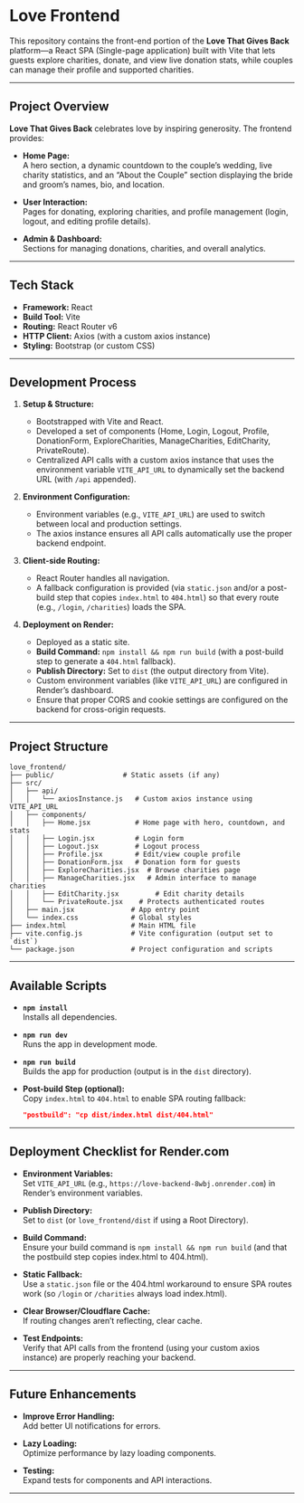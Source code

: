# Love Frontend

This repository contains the front-end portion of the **Love That Gives Back** platform—a React SPA (Single-page application) built with Vite that lets guests explore charities, donate, and view live donation stats, while couples can manage their profile and supported charities.

---

## Project Overview

**Love That Gives Back** celebrates love by inspiring generosity. The frontend provides:

- **Home Page:**  
  A hero section, a dynamic countdown to the couple’s wedding, live charity statistics, and an “About the Couple” section displaying the bride and groom’s names, bio, and location.

- **User Interaction:**  
  Pages for donating, exploring charities, and profile management (login, logout, and editing profile details).

- **Admin & Dashboard:**  
  Sections for managing donations, charities, and overall analytics.

---

## Tech Stack

- **Framework:** React
- **Build Tool:** Vite
- **Routing:** React Router v6
- **HTTP Client:** Axios (with a custom axios instance)
- **Styling:** Bootstrap (or custom CSS)

---

## Development Process

1. **Setup & Structure:**  
   - Bootstrapped with Vite and React.
   - Developed a set of components (Home, Login, Logout, Profile, DonationForm, ExploreCharities, ManageCharities, EditCharity, PrivateRoute).
   - Centralized API calls with a custom axios instance that uses the environment variable `VITE_API_URL` to dynamically set the backend URL (with `/api` appended).

2. **Environment Configuration:**  
   - Environment variables (e.g., `VITE_API_URL`) are used to switch between local and production settings.
   - The axios instance ensures all API calls automatically use the proper backend endpoint.

3. **Client-side Routing:**  
   - React Router handles all navigation.
   - A fallback configuration is provided (via `static.json` and/or a post-build step that copies `index.html` to `404.html`) so that every route (e.g., `/login`, `/charities`) loads the SPA.

4. **Deployment on Render:**  
   - Deployed as a static site.
   - **Build Command:** `npm install && npm run build` (with a post-build step to generate a `404.html` fallback).
   - **Publish Directory:** Set to `dist` (the output directory from Vite).
   - Custom environment variables (like `VITE_API_URL`) are configured in Render’s dashboard.
   - Ensure that proper CORS and cookie settings are configured on the backend for cross-origin requests.

---

## Project Structure

```
love_frontend/
├── public/                 # Static assets (if any)
├── src/
│   ├── api/
│   │   └── axiosInstance.js   # Custom axios instance using VITE_API_URL
│   ├── components/
│   │   ├── Home.jsx           # Home page with hero, countdown, and stats
│   │   ├── Login.jsx          # Login form
│   │   ├── Logout.jsx         # Logout process
│   │   ├── Profile.jsx        # Edit/view couple profile
│   │   ├── DonationForm.jsx   # Donation form for guests
│   │   ├── ExploreCharities.jsx  # Browse charities page
│   │   ├── ManageCharities.jsx   # Admin interface to manage charities
│   │   ├── EditCharity.jsx         # Edit charity details
│   │   └── PrivateRoute.jsx    # Protects authenticated routes
│   ├── main.jsx              # App entry point
│   └── index.css             # Global styles
├── index.html                # Main HTML file
├── vite.config.js            # Vite configuration (output set to `dist`)
└── package.json              # Project configuration and scripts
```

---

## Available Scripts

- **`npm install`**  
  Installs all dependencies.

- **`npm run dev`**  
  Runs the app in development mode.

- **`npm run build`**  
  Builds the app for production (output is in the `dist` directory).

- **Post-build Step (optional):**  
  Copy `index.html` to `404.html` to enable SPA routing fallback:
  ```json
  "postbuild": "cp dist/index.html dist/404.html"
  ```

---

## Deployment Checklist for Render.com

- **Environment Variables:**  
  Set `VITE_API_URL` (e.g., `https://love-backend-8wbj.onrender.com`) in Render’s environment variables.

- **Publish Directory:**  
  Set to `dist` (or `love_frontend/dist` if using a Root Directory).

- **Build Command:**  
  Ensure your build command is `npm install && npm run build` (and that the postbuild step copies index.html to 404.html).

- **Static Fallback:**  
  Use a `static.json` file or the 404.html workaround to ensure SPA routes work (so `/login` or `/charities` always load index.html).

- **Clear Browser/Cloudflare Cache:**  
  If routing changes aren’t reflecting, clear cache.

- **Test Endpoints:**  
  Verify that API calls from the frontend (using your custom axios instance) are properly reaching your backend.

---

## Future Enhancements

- **Improve Error Handling:**  
  Add better UI notifications for errors.

- **Lazy Loading:**  
  Optimize performance by lazy loading components.

- **Testing:**  
  Expand tests for components and API interactions.

---